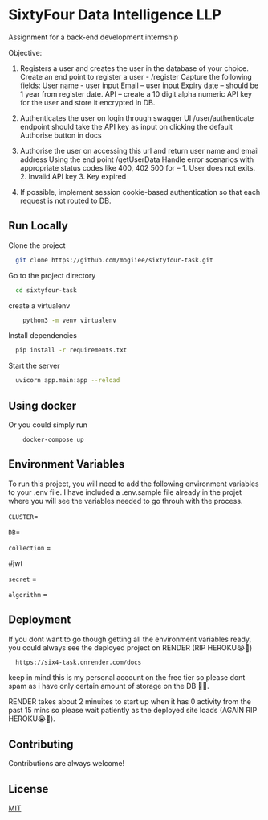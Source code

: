 
# SixtyFour Data Intelligence LLP

Assignment for a back-end development internship 

Objective:
1.	Registers a user and creates the user in the database of your choice.
Create an end point to register a user - /register
Capture the following fields:
User name  - user input
Email – user input
Expiry date – should be 1 year from register date.
API – create a 10 digit alpha numeric API key for the user and store it encrypted in DB.

2.	Authenticates the user on login through swagger UI
/user/authenticate endpoint should take the API key as input on clicking the default Authorise button in docs 

3.	Authorise the user on accessing this url and return user name and email address Using the end point /getUserData
Handle error scenarios with appropriate status codes like 400, 402 500 for – 1. User does not exits. 2. Invalid API key 3. Key expired 

4.	If possible, implement session cookie-based authentication so that each request is not routed to DB.

## Run Locally

Clone the project

```bash
  git clone https://github.com/mogiiee/sixtyfour-task.git
```

Go to the project directory

```bash
  cd sixtyfour-task
```

create a virtualenv

```bash
    python3 -m venv virtualenv
```

Install dependencies

```bash
  pip install -r requirements.txt
```

Start the server

```bash
  uvicorn app.main:app --reload
```

## Using docker

Or you could simply run 
```
    docker-compose up
```


## Environment Variables

To run this project, you will need to add the following environment variables to your .env file. I have included a .env.sample file already in the projet where you will see the variables needed to go throuh with the process.

`CLUSTER`=

`DB`=

`collection` = 


#jwt


`secret` =

`algorithm` =

## Deployment

If you dont want to go though getting all the environment variables ready, you could always see the deployed project on RENDER (RIP HEROKU😭🫡)

```bash
  https://six4-task.onrender.com/docs
```
keep in mind this is my personal account on the free tier so please dont spam as i have only certain amount of storage on the DB 🥺😩. 

RENDER takes about 2 minuites to start up when it has 0 activity from the past 15 mins so please wait patiently as the deployed site loads (AGAIN RIP HEROKU😭🫡).


## Contributing

Contributions are always welcome!


## License

[MIT](https://choosealicense.com/licenses/mit/)



